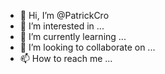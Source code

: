 - 👋 Hi, I’m @PatrickCro
- 👀 I’m interested in ...
- 🌱 I’m currently learning ...
- 💞️ I’m looking to collaborate on ...
- 📫 How to reach me ...

<!---
PatrickCro/PatrickCro is a ✨ special ✨ repository because its `README.md` (this file) appears on your GitHub profile.
You can click the Preview link to take a look at your changes.
--->
